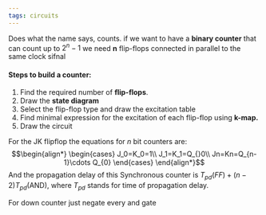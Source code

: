 ```yaml
---
tags: circuits
---
```

Does what the name says, counts. if we want to have a **binary counter** that can count up to $2^{n}-1$ we need **n** flip-flops connected in parallel to the same clock sifnal
#### Steps to build a counter:
1. Find the required number of **flip-flops**.
2. Draw the **state diagram**
3. Select the flip-flop type and draw the excitation table
4. Find minimal expression for the excitation of each flip-flop using **k-map.**
5. Draw the circuit

For the JK flipflop the equations for $n$ bit counters are:
$$\begin{align*}
\begin{cases}
J_0=K_0=1\\
J_1=K_1=Q_{}0\\
Jn=Kn=Q_{n-1}\cdots Q_{0}
\end{cases}
\end{align*}$$
And the propagation delay of this Synchronous counter is $T_{pd}(FF) + (n-2)T_{pd}(\textrm{AND})$, where $T_{pd}$ stands for time of propagation delay.

For down counter just negate every and gate